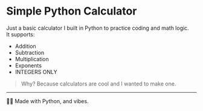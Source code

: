# Simple Python Calculator

Just a basic calculator I built in Python to practice coding and math logic.  
It supports:

- Addition
- Subtraction
- Multiplication
- Exponents
- INTEGERS ONLY

> Why? Because calculators are cool and I wanted to make one.

---
👩‍💻 Made with Python, and vibes.
